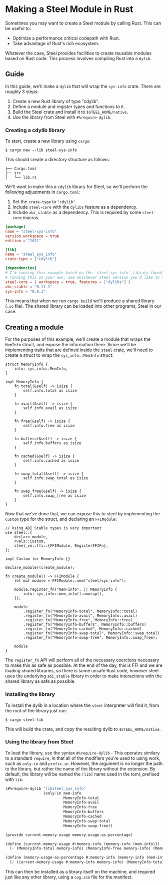 # Making a Steel Module in Rust

Sometimes you may want to create a Steel module by calling Rust. This can be
useful to:

- Optimize a performance critical codepath with Rust.
- Take advantage of Rust's rich ecosystem.

Whatever the case, Steel provides facilities to create reusable modules based on
Rust code. This process involves compiling Rust into a `dylib`.

## Guide

In this guide, we'll make a `dylib` that will wrap the `sys-info` crate. There
are roughly 3 steps:

1. Create a new Rust library of type "cdylib".
1. Define a module and register types and functions to it.
1. Build the Steel crate and install it to `$STEEL_HOME/native`.
1. Use the library from Steel with `#%require-dylib`.

### Creating a cdylib library

To start, create a new library using `cargo`:

```
$ cargo new --lib steel-sys-info
```

This should create a directory structure as follows:

```
├── Cargo.toml
├── src
│   └── lib.rs
```

We'll want to make this a `cdylib` library for Steel, so we'll perform the following adjustments in `Cargo.toml`:

1. Set the `crate-type` to `"cdylib"`.
1. Include `steel-core` with the `dylibs` feature as a dependency.
1. Include `abi_stable` as a dependency. This is required by some `steel-core`
   macros.

```toml
[package]
name = "steel-sys-info"
version.workspace = true
edition = "2021"

[lib]
name = "steel_sys_info"
crate-type = ["cdylib"]

[dependencies]
# I'm running this example based on the `steel-sys-info` library found in the steel repo. If you're
# running this on your own, use whichever steel version you'd like to target and pin to that.
steel-core = { workspace = true, features = ["dylibs"] }
abi_stable = "0.11.1"
sys-info = "0.9.1"
```

This means that when we run `cargo build` we'll produce a shared library (`.so`
file). The shared library can be loaded into other programs, Steel in our case.

## Creating a module

For the purposes of this example, we'll create a module that wraps the `MemInfo`
struct, and expose the information there. Since we'll be implementing traits
that are defined inside the `steel` crate, we'll need to create a struct to wrap
the `sys_info::MemInfo` struct:

```rust,noplaypen
struct MemoryInfo {
    info: sys_info::MemInfo,
}

impl MemoryInfo {
    fn total(&self) -> isize {
        self.info.total as isize
    }

    fn avail(&self) -> isize {
        self.info.avail as isize
    }

    fn free(&self) -> isize {
        self.info.free as isize
    }

    fn buffers(&self) -> isize {
        self.info.buffers as isize
    }

    fn cached(&self) -> isize {
        self.info.cached as isize
    }

    fn swap_total(&self) -> isize {
        self.info.swap_total as isize
    }

    fn swap_free(&self) -> isize {
        self.info.swap_free as isize
    }
}
```

Now that we've done that, we can expose this to steel by implementing the
`Custom` type for the struct, and declaring an `FFIModule`:

```rust,noplaypen
// Using ABI Stable types is very important
use steel::{
    declare_module,
    rvals::Custom,
    steel_vm::ffi::{FFIModule, RegisterFFIFn},
};

impl Custom for MemoryInfo {}

declare_module!(create_module);

fn create_module() -> FFIModule {
    let mut module = FFIModule::new("steel/sys-info");

    module.register_fn("mem-info", || MemoryInfo {
        info: sys_info::mem_info().unwrap(),
    });

    module
        .register_fn("MemoryInfo-total", MemoryInfo::total)
        .register_fn("MemoryInfo-avail", MemoryInfo::avail)
        .register_fn("MemoryInfo-free", MemoryInfo::free)
        .register_fn("MemoryInfo-buffers", MemoryInfo::buffers)
        .register_fn("MemoryInfo-cached", MemoryInfo::cached)
        .register_fn("MemoryInfo-swap-total", MemoryInfo::swap_total)
        .register_fn("MemoryInfo-swap-free", MemoryInfo::swap_free);

    module
}
```

The `register_fn` API will perform all of the necessary coercions necessary to
make this as safe as possible. At the end of the day, this is FFI and we are
loading shared libraries, so there is some unsafe Rust code, however steel uses
the underlying `abi_stable` library in order to make interactions with the
shared library as safe as possible.


### Installing the library

To install the dylib in a location where the `steel` interpreter will find it,
from the root of the library just run:

```
$ cargo steel-lib
```

This will build the crate, and copy the resulting dylib to `$STEEL_HOME/native`.

### Using the library from Steel

To load the library, use the syntax `#%require-dylib` - This operates similary
to a standard `require`, in that all of the modifiers you're used to using work,
such as `only-in` and `prefix-in`. However, the argument is no longer the path
to the library, but rather the name of the library without the extension. By
default, the library will be named the `[lib]` name used in the toml, prefixed
with `lib`.

```scheme
(#%require-dylib "libsteel_sys_info"
                 (only-in mem-info
                          MemoryInfo-total
                          MemoryInfo-avail
                          MemoryInfo-free
                          MemoryInfo-buffers
                          MemoryInfo-cached
                          MemoryInfo-swap-total
                          MemoryInfo-swap-free))

(provide current-memory-usage memory-usage-as-percentage)

(define (current-memory-usage #:memory-info (memory-info (mem-info)))
  (- (MemoryInfo-total memory-info) (MemoryInfo-free memory-info) (MemoryInfo-cached memory-info)))

(define (memory-usage-as-percentage #:memory-info (memory-info (mem-info)))
  (/ (current-memory-usage #:memory-info memory-info) (MemoryInfo-total memory-info)))

```

This can then be installed as a library itself on the machine, and required just
like any other library, using a `cog.scm` file for the manifest.

